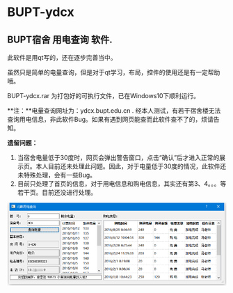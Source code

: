 # BUPT-ydcx
## BUPT宿舍 用电查询 软件.

此软件是用qt写的，还在逐步完善当中。

虽然只是简单的电量查询，但是对于qt学习，布局，控件的使用还是有一定帮助哦。

BUPT-ydcx.rar 为打包好的可执行文件，已在Windows10下顺利运行。

**注：**电量查询网址为：ydcx.bupt.edu.cn . 经本人测试，有若干宿舍楼无法查询用电信息，非此软件Bug。如果有遇到网页能查而此软件查不了的，烦请告知。

**遗留问题：**
1. 当宿舍电量低于30度时，网页会弹出警告窗口，点击“确认”后才进入正常的展示页。本人目前还未处理此问题。因此，对于电量低于30度的情况，此软件还未特殊处理，会有一些Bug。
2. 目前只处理了首页的信息，对于用电信息和购电信息，其实还有第3、4。。。等若干页。目前还没进行处理。

![](./BUPT-ydcx.png)